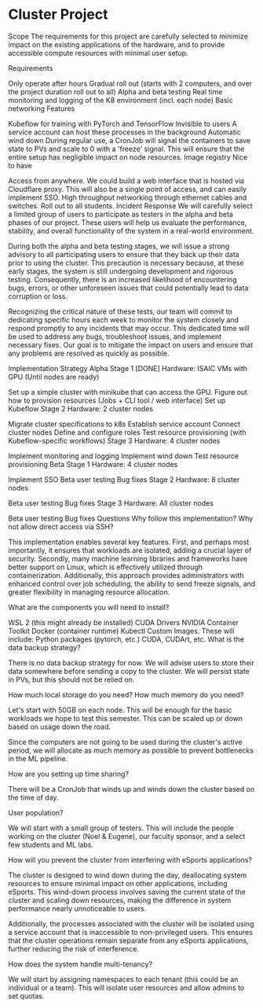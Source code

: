 # Cluster Project

Scope
The requirements for this project are carefully selected to minimize impact on the existing applications of the hardware, and to provide accessible compute resources with minimal user setup.

Requirements

Only operate after hours
Gradual roll out (starts with 2 computers, and over the project duration roll out to all)
Alpha and beta testing
Real time monitoring and logging of the K8 environment (incl. each node)
Basic networking
Features

Kubeflow for training with PyTorch and TensorFlow
Invisible to users
A service account can host these processes in the background
Automatic wind down
During regular use, a CronJob will signal the containers to save state to PVs and scale to 0 with a 'freeze' signal. This will ensure that the entire setup has negligible impact on node resources.
Image registry
Nice to have

Access from anywhere. We could build a web interface that is hosted via Cloudflare proxy. This will also be a single point of access, and can easily implement SSO.
High throughput networking through ethernet cables and switches.
Roll out to all students.
Incident Response
We will carefully select a limited group of users to participate as testers in the alpha and beta phases of our project. These users will help us evaluate the performance, stability, and overall functionality of the system in a real-world environment.

During both the alpha and beta testing stages, we will issue a strong advisory to all participating users to ensure that they back up their data prior to using the cluster. This precaution is necessary because, at these early stages, the system is still undergoing development and rigorous testing. Consequently, there is an increased likelihood of encountering bugs, errors, or other unforeseen issues that could potentially lead to data corruption or loss.

Recognizing the critical nature of these tests, our team will commit to dedicating specific hours each week to monitor the system closely and respond promptly to any incidents that may occur. This dedicated time will be used to address any bugs, troubleshoot issues, and implement necessary fixes. Our goal is to mitigate the impact on users and ensure that any problems are resolved as quickly as possible.

Implementation Strategy
Alpha
Stage 1 [DONE]
Hardware: ISAIC VMs with GPU (Until nodes are ready)

Set up a simple cluster with minikube that can access the GPU.
Figure out how to provision resources (Jobs + CLI tool / web interface)
Set up Kubeflow
Stage 2
Hardware: 2 cluster nodes

Migrate cluster specifications to k8s
Establish service account
Connect cluster nodes
Define and configure roles
Test resource provisioning (with Kubeflow-specific workflows)
Stage 3
Hardware: 4 cluster nodes

Implement monitoring and logging
Implement wind down
Test resource provisioning
Beta
Stage 1
Hardware: 4 cluster nodes

Implement SSO
Beta user testing
Bug fixes
Stage 2
Hardware: 8 cluster nodes

Beta user testing
Bug fixes
Stage 3
Hardware: All cluster nodes

Beta user testing
Bug fixes
Questions
Why follow this implementation? Why not allow direct access via SSH?

This implementation enables several key features. First, and perhaps most importantly, it ensures that workloads are isolated, adding a crucial layer of security. Secondly, many machine learning libraries and frameworks have better support on Linux, which is effectively utilized through containerization. Additionally, this approach provides administrators with enhanced control over job scheduling, the ability to send freeze signals, and greater flexibility in managing resource allocation.

What are the components you will need to install?

WSL 2 (this might already be installed)
CUDA Drivers
NVIDIA Container Toolkit
Docker (container runtime)
Kubectl
Custom Images. These will include:
Python packages (pytorch, etc.)
CUDA, CUDArt, etc.
What is the data backup strategy?

There is no data backup strategy for now. We will advise users to store their data somewhere before sending a copy to the cluster. We will persist state in PVs, but this should not be relied on.

How much local storage do you need? How much memory do you need?

Let's start with 50GB on each node. This will be enough for the basic workloads we hope to test this semester. This can be scaled up or down based on usage down the road.

Since the computers are not going to be used during the cluster's active period, we will allocate as much memory as possible to prevent bottlenecks in the ML pipeline.

How are you setting up time sharing?

There will be a CronJob that winds up and winds down the cluster based on the time of day.

User population?

We will start with a small group of testers. This will include the people working on the cluster (Noel & Eugene), our faculty sponsor, and a select few students and ML labs.

How will you prevent the cluster from interfering with eSports applications?

The cluster is designed to wind down during the day, deallocating system resources to ensure minimal impact on other applications, including eSports. This wind-down process involves saving the current state of the cluster and scaling down resources, making the difference in system performance nearly unnoticeable to users.

Additionally, the processes associated with the cluster will be isolated using a service account that is inaccessible to non-privileged users. This ensures that the cluster operations remain separate from any eSports applications, further reducing the risk of interference.

How does the system handle multi-tenancy?

We will start by assigning namespaces to each tenant (this could be an individual or a team). This will isolate user resources and allow admins to set quotas.
